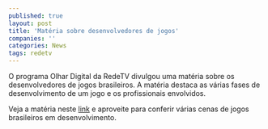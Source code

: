 ```yaml
---
published: true
layout: post
title: 'Matéria sobre desenvolvedores de jogos'
companies: ''
categories: News
tags: redetv
---
```

O programa Olhar Digital da RedeTV divulgou uma matéria sobre os desenvolvedores de jogos brasileiros.
A matéria destaca as várias fases de desenvolvimento de um jogo e os profissionais envolvidos.

Veja a matéria neste <a href="http://www.olhardigital.com/centralvideos.php?VideoID=538" target="_blank">link</a>
 e aproveite para conferir várias cenas de jogos brasileiros em desenvolvimento.